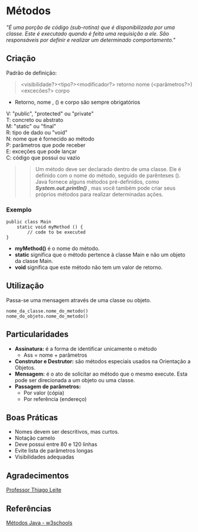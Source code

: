# Métodos

*"É uma porção de código (sub-rotina) que é disponibilizada por uma classe. Este é executado quando é feita uma requisição a ele. São responsáveis por definir e realizar um determinado comportamento."*

## Criação

Padrão de definição:

> <visibilidade?><tipo?><modificador?> retorno nome (<parâmetros?>) <excecões?> corpo

- Retorno, nome , () e corpo são sempre obrigatórios

V: "public", "protected" ou "private"  
T: concreto ou abstrato  
M: "static" ou "final"  
R: tipo de dado ou "void"  
N: nome que é fornecido ao método  
P: parâmetros que pode receber  
E: exceções que pode lançar  
C: código que possui ou vazio  


>> Um método deve ser declarado dentro de uma classe. Ele é definido com o nome do método, seguido de parênteses (). Java fornece alguns métodos pré-definidos, como ***System.out.println()*** , mas você também pode criar seus próprios métodos para realizar determinadas ações.

### Exemplo

```
public class Main
	static void myMethod () {
		// code to be executed
}
```
- **myMethod()** é o nome do método.
- **static** significa que o método pertence à classe Main e não um objeto da classe Main.
- **void** significa que este método não tem um valor de retorno.

## Utilização

Passa-se uma mensagem através de uma classe ou objeto.

`nome_da_classe.nome_do_metodo()`  
`nome_do_objeto.nome_do_metodo()`

## Particularidades
- **Assinatura:** é a forma de identificar unicamente o método 
    - Ass = nome + parâmetros
- **Construtor e Destrutor:** são métodos especiais usados na Orientação a Objetos.
- **Mensagem:** é o ato de solicitar ao método que o mesmo execute. Esta pode ser direcionada a um objeto ou uma classe.
- **Passagem de parâmetros:**
    - Por valor (cópia)
    - Por referência (endereço)

## Boas Práticas

- Nomes devem ser descritivos, mas curtos.
- Notação camelo
- Deve possui entre 80 e 120 linhas
- Evite lista de parâmetros longas
- Visibilidades adequadas

## Agradecimentos

[Professor Thiago Leite](https://www.linkedin.com/in/thiago-leite-e-carvalho-1b337b127/)

## Referências

[Métodos Java - w3schools](https://www.w3schools.com/java/java_methods.asp)